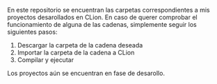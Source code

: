 En este repositorio se encuentran las carpetas correspondientes a mis proyectos desarollados en CLion.
En caso de querer comprobar el funcionamiento de alguna de las cadenas, simplemente seguir los siguientes pasos:
  1. Descargar la carpeta de la cadena deseada
  2. Importar la carpeta de la cadena a CLion
  3. Compilar y ejecutar

Los proyectos aún se encuentran en fase de desarollo.

